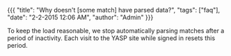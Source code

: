 {{{
  "title": "Why doesn't [some match] have parsed data?",
  "tags": ["faq"],
  "date": "2-2-2015 12:06 AM",
  "author": "Admin"
}}}

To keep the load reasonable, we stop automatically parsing matches after a period of inactivity.
Each visit to the YASP site while signed in resets this period.
